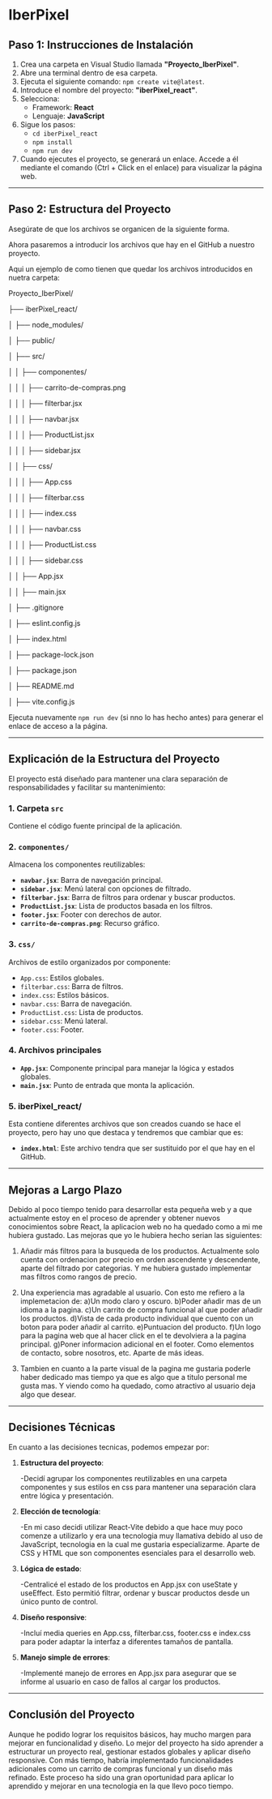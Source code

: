 # IberPixel 

## Paso 1: Instrucciones de Instalación

1. Crea una carpeta en Visual Studio llamada **"Proyecto_IberPixel"**.
2. Abre una terminal dentro de esa carpeta.
3. Ejecuta el siguiente comando: `npm create vite@latest`.
4. Introduce el nombre del proyecto: **"iberPixel_react"**.
5. Selecciona:
   - Framework: **React**
   - Lenguaje: **JavaScript**
6. Sigue los pasos:
   - `cd iberPixel_react`
   - `npm install`
   - `npm run dev`
7. Cuando ejecutes el proyecto, se generará un enlace. Accede a él mediante el comando (Ctrl + Click en el enlace) para visualizar la página web.


---

## Paso 2: Estructura del Proyecto

Asegúrate de que los archivos se organicen de la siguiente forma.

Ahora pasaremos a introducir los archivos que hay en el GitHub a nuestro proyecto.

Aqui un ejemplo de como tienen que quedar los archivos introducidos en nuetra carpeta:


Proyecto_IberPixel/

├── iberPixel_react/

│   ├── node_modules/

│   ├── public/

│   ├── src/

│   │   ├── componentes/

│   │   │   ├── carrito-de-compras.png

│   │   │   ├── filterbar.jsx

│   │   │   ├── navbar.jsx

│   │   │   ├── ProductList.jsx

│   │   │   ├── sidebar.jsx

│   │   ├── css/

│   │   │   ├── App.css

│   │   │   ├── filterbar.css

│   │   │   ├── index.css

│   │   │   ├── navbar.css

│   │   │   ├── ProductList.css

│   │   │   ├── sidebar.css

│   │   ├── App.jsx

│   │   ├── main.jsx

│   ├── .gitignore

│   ├── eslint.config.js

│   ├── index.html

│   ├── package-lock.json

│   ├── package.json

│   ├── README.md

│   ├── vite.config.js


Ejecuta nuevamente `npm run dev` (si nno lo has hecho antes) para generar el enlace de acceso a la página.

---

## Explicación de la Estructura del Proyecto

El proyecto está diseñado para mantener una clara separación de responsabilidades y facilitar su mantenimiento:

### 1. **Carpeta `src`**
Contiene el código fuente principal de la aplicación.

### 2. **`componentes/`**
Almacena los componentes reutilizables:
- **`navbar.jsx`**: Barra de navegación principal.
- **`sidebar.jsx`**: Menú lateral con opciones de filtrado.
- **`filterbar.jsx`**: Barra de filtros para ordenar y buscar productos.
- **`ProductList.jsx`**: Lista de productos basada en los filtros.
- **`footer.jsx`**: Footer con derechos de autor.
- **`carrito-de-compras.png`**: Recurso gráfico.

### 3. **`css/`**
Archivos de estilo organizados por componente:
- `App.css`: Estilos globales.
- `filterbar.css`: Barra de filtros.
- `index.css`: Estilos básicos.
- `navbar.css`: Barra de navegación.
- `ProductList.css`: Lista de productos.
- `sidebar.css`: Menú lateral.
- `footer.css`: Footer.

### 4. **Archivos principales**
- **`App.jsx`**: Componente principal para manejar la lógica y estados globales.
- **`main.jsx`**: Punto de entrada que monta la aplicación.

### 5. **iberPixel_react/**

   Esta contiene diferentes archivos que son creados cuando se hace el proyecto, pero hay uno que destaca y tendremos que cambiar que es:

   - **`index.html`**: Este archivo tendra que ser sustituido por el que hay en el GitHub.
     
---


## Mejoras a Largo Plazo

   Debido al poco tiempo tenido para desarrollar esta pequeña web y a que actualmente estoy en el proceso de aprender y obtener nuevos conocimientos sobre React, la aplicacion web no ha quedado como a mi me hubiera gustado. 
   Las mejoras que yo le hubiera hecho serian las siguientes:

   1. Añadir más filtros para la busqueda de los productos. Actualmente solo cuenta con ordenacion por precio en orden ascendente y descendente, aparte del filtrado por categorias. Y me hubiera gustado implementar mas filtros como rangos de       precio.
   2. Una experiencia mas agradable al usuario. Con esto me refiero a la implemetacion de:
      a)Un modo claro y oscuro.
      b)Poder añadir mas de un idioma a la pagina.
      c)Un carrito de compra funcional al que poder añadir los productos.
      d)Vista de cada producto individual que cuento con un boton para poder añadir al carrito.
      e)Puntuacion del producto.
      f)Un logo para la pagina web que al hacer click en el te devolviera a la pagina principal.
      g)Poner informacion adicional en el footer. Como elementos de contacto, sobre nosotros, etc. Aparte de más ideas.
      
   4. Tambien en cuanto a la parte visual de la pagina me gustaria poderle haber dedicado mas tiempo ya que es algo que a titulo personal me gusta mas. Y viendo como ha quedado, como atractivo al usuario deja algo que desear.


---


## Decisiones Técnicas


En cuanto a las decisiones tecnicas, podemos empezar por:

1. **Estructura del proyecto**:

   -Decidí agrupar los componentes reutilizables en una carpeta componentes y sus estilos en css para mantener       una separación clara entre lógica y presentación.

2. **Elección de tecnología**:

   -En mi caso decidi utilizar React-Vite debido a que hace muy poco comenze a utilizarlo y era una tecnologia muy llamativa debido al uso de JavaScript, tecnologia en la cual me gustaria especializarme. Aparte de CSS y HTML que son componentes esenciales para el desarrollo web.
   
3. **Lógica de estado**:

   -Centralicé el estado de los productos en App.jsx con useState y useEffect. Esto permitió filtrar, ordenar y buscar productos desde un único punto de control.

4. **Diseño responsive**:

   -Incluí media queries en App.css, filterbar.css, footer.css e index.css para poder adaptar la interfaz a diferentes tamaños de pantalla.

5. **Manejo simple de errores**:

   -Implementé manejo de errores en App.jsx para asegurar que se informe al usuario en caso de fallos al cargar los productos.


---


## Conclusión del Proyecto

Aunque he podido lograr los requisitos básicos, hay mucho margen para mejorar en funcionalidad y diseño. Lo mejor del proyecto ha sido aprender a estructurar un proyecto real, gestionar estados globales y aplicar diseño responsive. Con más tiempo, habría implementado funcionalidades adicionales como un carrito de compras funcional y un diseño más refinado. Este proceso ha sido una gran oportunidad para aplicar lo aprendido y mejorar en una tecnologia en la que llevo poco tiempo.







   
